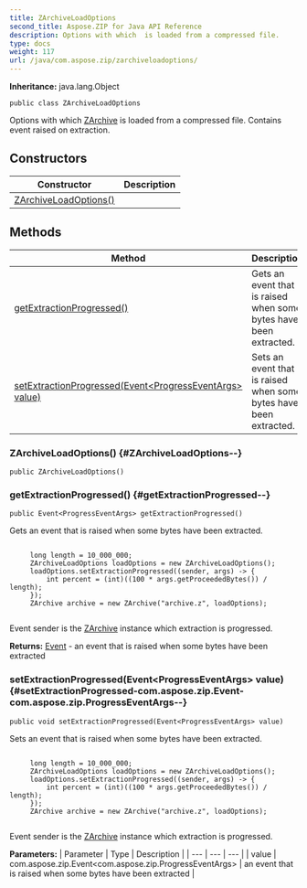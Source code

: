 ```yaml
---
title: ZArchiveLoadOptions
second_title: Aspose.ZIP for Java API Reference
description: Options with which  is loaded from a compressed file.
type: docs
weight: 117
url: /java/com.aspose.zip/zarchiveloadoptions/
---
```


**Inheritance:**
java.lang.Object
```
public class ZArchiveLoadOptions
```

Options with which [ZArchive](../../com.aspose.zip/zarchive) is loaded from a compressed file. Contains event raised on extraction.
## Constructors

| Constructor | Description |
| --- | --- |
| [ZArchiveLoadOptions()](#ZArchiveLoadOptions--) |  |
## Methods

| Method | Description |
| --- | --- |
| [getExtractionProgressed()](#getExtractionProgressed--) | Gets an event that is raised when some bytes have been extracted. |
| [setExtractionProgressed(Event&lt;ProgressEventArgs&gt; value)](#setExtractionProgressed-com.aspose.zip.Event-com.aspose.zip.ProgressEventArgs--) | Sets an event that is raised when some bytes have been extracted. |
### ZArchiveLoadOptions() {#ZArchiveLoadOptions--}
```
public ZArchiveLoadOptions()
```


### getExtractionProgressed() {#getExtractionProgressed--}
```
public Event<ProgressEventArgs> getExtractionProgressed()
```


Gets an event that is raised when some bytes have been extracted.

```

     long length = 10_000_000;
     ZArchiveLoadOptions loadOptions = new ZArchiveLoadOptions();
     loadOptions.setExtractionProgressed((sender, args) -> {
         int percent = (int)((100 * args.getProceededBytes()) / length);
     });
     ZArchive archive = new ZArchive("archive.z", loadOptions);
 
```

Event sender is the [ZArchive](../../com.aspose.zip/zarchive) instance which extraction is progressed.

**Returns:**
[Event](../../com.aspose.zip/event) - an event that is raised when some bytes have been extracted
### setExtractionProgressed(Event&lt;ProgressEventArgs&gt; value) {#setExtractionProgressed-com.aspose.zip.Event-com.aspose.zip.ProgressEventArgs--}
```
public void setExtractionProgressed(Event<ProgressEventArgs> value)
```


Sets an event that is raised when some bytes have been extracted.

```

     long length = 10_000_000;
     ZArchiveLoadOptions loadOptions = new ZArchiveLoadOptions();
     loadOptions.setExtractionProgressed((sender, args) -> {
         int percent = (int)((100 * args.getProceededBytes()) / length);
     });
     ZArchive archive = new ZArchive("archive.z", loadOptions);
 
```

Event sender is the [ZArchive](../../com.aspose.zip/zarchive) instance which extraction is progressed.

**Parameters:**
| Parameter | Type | Description |
| --- | --- | --- |
| value | com.aspose.zip.Event&lt;com.aspose.zip.ProgressEventArgs&gt; | an event that is raised when some bytes have been extracted |

